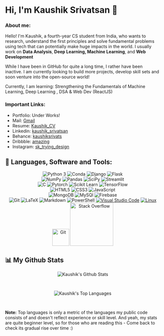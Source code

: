 # Hi, I'm Kaushik Srivatsan 👋

###  About me:
Hello! I'm Kaushik, a  fourth-year CS student from India, who wants to research, understand the first principles and solve fundamental problems using tech that can potentially make huge impacts in the world.
I usually work on **Data Analysis**, **Deep Learning, Machine Learning**, and **Web Development**

While I have been in GitHub for quite a long time, I rather have been inactive. I am currently looking to build more projects, develop skill sets and soon venture into the open-source world!

Currently, I am learning: Strengthening the Fundamentals of Machine Learning, Deep Learning , DSA & Web Dev (ReactJS)

### Important Links:
- Portfolio: Under Works!
- Mail: [Gmail](kaushiksrivatsan03@gmail.com)
- Resume: [Kaushik_CV](https://resume.cdhiraj40.dev)
- Linkedin: [kaushik_srivatsan](http://www.linkedin.com/in/kaushik-srivatsan)
- Behance: [kaushiksrivats](https://www.behance.net/kaushiksrivats)
- Dribbble: [amazing](https://dribbble.com/amazingk)
- Instagram: [sk_trying_design](https://www.instagram.com/sk_tryingdesign/)
  


## 🚀 Languages, Software and Tools:

<div align="center">
  <img alt="Python 3" src="https://img.shields.io/badge/Python-37709F?style=for-the-badge&logo=python&logoColor=white" />
  <img alt="Conda" src="https://img.shields.io/badge/conda-342B029.svg?&style=for-the-badge&logo=anaconda&logoColor=white" />
  <img alt="Django" src="https://img.shields.io/badge/Django-092E20?style=for-the-badge&logo=django&logoColor=white" />
  <img alt="Flask" src="https://img.shields.io/badge/Flask-000000?style=for-the-badge&logo=flask&logoColor=white" />
  <br>
  <img alt="NumPy"src="https://img.shields.io/badge/Numpy-777BB4?style=for-the-badge&logo=numpy&logoColor=white" />
  <img alt="Pandas" src="https://img.shields.io/badge/Pandas-2C2D72?style=for-the-badge&logo=pandas&logoColor=white" />
  <img alt="SciPy" src="https://img.shields.io/badge/SciPy-654FF0?style=for-the-badge&logo=SciPy&logoColor=white" />
  <img alt="Streamlit" src="https://img.shields.io/badge/Streamlit-FF4B4B?style=for-the-badge&logo=Streamlit&logoColor=white" />
  <br>
  <img alt="C" src="https://img.shields.io/badge/C-00599C?style=for-the-badge&logo=c&logoColor=white" />
  <img alt="Pytorch" src="https://img.shields.io/badge/PyTorch-EE4C2C?style=for-the-badge&logo=PyTorch&logoColor=white" />
  <img alt="Scikit Learn" src="https://img.shields.io/badge/scikit_learn-F7931E?style=for-the-badge&logo=scikit-learn&logoColor=white" />
  <img alt="TensorFlow" src="https://img.shields.io/badge/TensorFlow-FF6F00?style=for-the-badge&logo=tensorflow&logoColor=white" />
  <br>
  <img alt="HTML5" src="https://img.shields.io/badge/HTML5-E34F26?style=for-the-badge&logo=html5&logoColor=white" />
  <img alt="CSS3" src="https://img.shields.io/badge/CSS3-1572B6?style=for-the-badge&logo=css3&logoColor=white" />
  <img alt="JavaScript" src="https://img.shields.io/badge/JavaScript-323330?style=for-the-badge&logo=javascript&logoColor=F7DF1E" />
  <br>
  <img alt="MongoDB" src="https://img.shields.io/badge/MongoDB-4EA94B?style=for-the-badge&logo=mongodb&logoColor=white" />
  <img alt="MySQl" src="https://img.shields.io/badge/MySQL-4375cc?&style=for-the-badge&logo=mysql&logoColor=white" />
  <img alt="Firebase" src="https://img.shields.io/badge/firebase-ffca28?style=for-the-badge&logo=firebase&logoColor=black" />
  <br>
  <img alt="Git" src="https://img.shields.io/badge/Git-f05030?&style=for-the-badge&logo=git&logoColor=white" />
  <img alt="LaTeX" src="https://img.shields.io/badge/LaTeX-47A141?style=for-the-badge&logo=LaTeX&logoColor=white" />
  <img alt="Markdown" src="https://img.shields.io/badge/-Markdown-0d1017?style=for-the-badge&logo=Markdown&logoColor=white" />
  <img alt="PowerShell" src="https://img.shields.io/badge/powershell-5391FE?style=for-the-badge&logo=powershell&logoColor=white" />
   <a href="#"><img alt="Visual Studio Code" src="http://img.shields.io/badge/-VS%20Code-007ACC?style=for-the-badge&logo=visual-studio-code&logoColor=ffffff"></a>
<a href="#"><img alt="Linux" src="http://img.shields.io/badge/-Linux-0078D6?style=for-the-badge&logo=linux&logoColor=ffffff" ></a>
<a href="#"><img alt="Git" src="https://img.shields.io/badge/Git-F05033.svg?logo=git&logoColor=white" width="55"></a>
<a href="#"><img alt="Stack Overflow" src="https://img.shields.io/badge/-Stack%20Overflow-FE7A16?logo=stack-overflow&logoColor=white" width="140"></a>
</div>

## 📊 My Github Stats

<p align = "center"><img alt="Kaushik's Github Stats" src="https://github-readme-streak-stats.herokuapp.com/?user=Amazingk2k3&theme=vue-dark&hide_border=true" /></p>
<br/>
<p align = "center">
  <img alt="Kaushik's Top Languages" src="https://github-readme-stats.vercel.app/api/top-langs/?username=Amazingk2k3&theme=vue-dark&show_icons=true&hide_border=true&layout=compact" />
</p>
<br/>
    
  <b>Note:</b> Top languages is only a metric of the languages my public code consists of and doesn't reflect experience or skill level. And yeah, my stats are quite beginner level, so for those who are reading this - Come back to check its gradual rise over time :)


<br/>
<br/>



